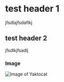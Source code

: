 # test header 1

jfsdlajfsdaflkj

## test header 2


jfsdlkjfsadlj


### Image

![Image of Yaktocat](https://octodex.github.com/images/yaktocat.png)
